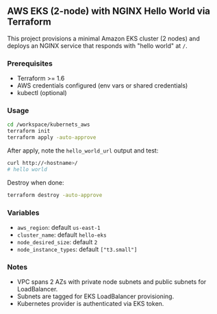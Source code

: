 ## AWS EKS (2-node) with NGINX Hello World via Terraform

This project provisions a minimal Amazon EKS cluster (2 nodes) and deploys an NGINX service that responds with "hello world" at `/`.

### Prerequisites
- Terraform >= 1.6
- AWS credentials configured (env vars or shared credentials)
- kubectl (optional)

### Usage

```bash
cd /workspace/kubernets_aws
terraform init
terraform apply -auto-approve
```

After apply, note the `hello_world_url` output and test:

```bash
curl http://<hostname>/
# hello world
```

Destroy when done:

```bash
terraform destroy -auto-approve
```

### Variables
- `aws_region`: default `us-east-1`
- `cluster_name`: default `hello-eks`
- `node_desired_size`: default `2`
- `node_instance_types`: default `["t3.small"]`

### Notes
- VPC spans 2 AZs with private node subnets and public subnets for LoadBalancer.
- Subnets are tagged for EKS LoadBalancer provisioning.
- Kubernetes provider is authenticated via EKS token.



